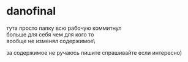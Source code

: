 # danofinal

тута просто папку всю рабочую коммитнул\
больше для себя чем для кого то\
вообще не изменял содержимое\

за содержимое не ручаюсь пишите спрашивайте если интересно)
